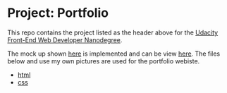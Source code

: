 # Project: Portfolio

This repo contains the project listed as the header above for the
[Udacity](http://www.udacity.com/)
[Front-End Web Developer Nanodegree](https://www.udacity.com/course/front-end-web-developer-nanodegree--nd001).

The mock up shown
[here](design-mockup-portfolio.pdf)
is implemented and can be view 
[here](https://github.com/carltonwin8/fewd-portfolio).
The files below and use my own pictures are used for the portfolio webiste.

 * [html](card.html)
 * [css](styles.css)
